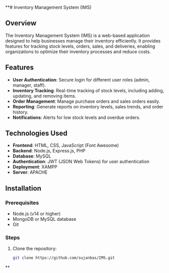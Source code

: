 **# Inventory Management System (IMS)

## Overview

The Inventory Management System (IMS) is a web-based application designed to help businesses manage their inventory efficiently. It provides features for tracking stock levels, orders, sales, and deliveries, enabling organizations to optimize their inventory processes and reduce costs.

## Features

- **User Authentication**: Secure login for different user roles (admin, manager, staff).
- **Inventory Tracking**: Real-time tracking of stock levels, including adding, updating, and removing items.
- **Order Management**: Manage purchase orders and sales orders easily.
- **Reporting**: Generate reports on inventory levels, sales trends, and order history.
- **Notifications**: Alerts for low stock levels and overdue orders.

## Technologies Used

- **Frontend**: HTML, CSS, JavaScript (Font Awesome)
- **Backend**: Node.js, Express.js, PHP
- **Database**: MySQL
- **Authentication**: JWT (JSON Web Tokens) for user authentication
- **Deployment**: XAMPP
- **Server**: APACHE

## Installation

### Prerequisites

- Node.js (v14 or higher)
- MongoDB or MySQL database
- Git

### Steps

1. Clone the repository:
   ```bash
   git clone https://github.com/sujanbas/IMS.git
**
